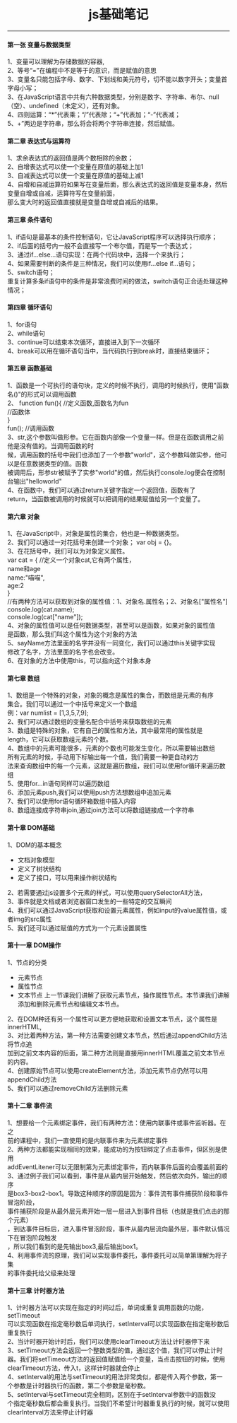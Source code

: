 # <center>js基础笔记
<hr>

#### 第一张  变量与数据类型<br>
1、变量可以理解为存储数据的容器,<br>
2、等号“=”在编程中不是等于的意识，而是赋值的意思<br>
3、变量名只能包括字母、数字、下划线和美元符号，切不能以数字开头；变量首字母小写；<br>
3、在JavaScript语言中共有六种数据类型，分别是数字、字符串、布尔、null（空）、undefined（未定义），还有对象。<br>
4、四则运算：“*”代表乘；“/”代表除；“+”代表加；“-”代表减；<br>
5、+”两边是字符串，那么将会将两个字符串连接，然后赋值。<br>
#### 第二章  表达式与运算符<br>

1、求余表达式的返回值是两个数相除的余数；<br>
2、自增表达式可以使一个变量在原值的基础上加1<br>
3、自减表达式可以使一个变量在原值的基础上减1<br>
4、自增和自减运算符如果写在变量后面，那么表达式的返回值是变量本身，然后变量自增或自减，运算符写在变量前面，<br>那么变大时的返回值直接就是变量自增或自减后的结果。<br>
#### 第三章  条件语句
1、if语句是最基本的条件控制语句，它让JavaScript程序可以选择执行顺序；<br>
2、if后面的括号内一般不会直接写一个布尔值，而是写一个表达式；<br>
3、通过if...else...语句实现：在两个代码块中，选择一个来执行；<br>
4、如果需要判断的条件是三种情况，我们可以使用if...else if...语句；<br>
5、switch语句；<br>
重复计算多条if语句中的条件是非常浪费时间的做法，switch语句正合适处理这种<br>情况；
#### 第四章  循环语句<br>
1、for语句<br>
2、while语句<br>
3、continue可以结束本次循环，直接进入到下一次循环<br>
4、break可以用在循环语句当中，当代码执行到break时，直接结束循环；<br>

#### 第五章  函数基础<br>
1、函数是一个可执行的语句块，定义的时候不执行，调用的时候执行，使用"函数名()"的形式可以调用函数<br>
2、 function fun(){   //定义函数,函数名为fun<br>
      //函数体<br>
    }<br>
    fun();            //调用函数<br>
3、str,这个参数叫做形参。它在函数内部像一个变量一样。但是在函数调用之前他是没有值的。当调用函数的时<br>候，调用函数的括号中我们也添加了一个参数"world"，这个参数叫做实参，他可以是任意数据类型的值。函数<br>被调用后，形参str被赋予了实参"world"的值，然后执行console.log便会在控制台输出"helloworld"<br>
4、在函数中，我们可以通过return关键字指定一个返回值，函数有了<br>return，当函数被调用的时候就可以把调用的结果赋值给另一个变量了。<br>

#### 第六章  对象<br>
1、在JavaScript中，对象是属性的集合，他也是一种数据类型。<br>
2、我们可以通过一对花括号来创建一个对象；
var obj = {}。<br>
3、在花括号中，我们可以为对象定义属性。<br>
var cat = {               //定义一个对象cat,它有两个属性，  <br>    name和age<br>
    name:"喵喵",<br>
    age:2<br>
}<br>
//有两种方法可以获取到对象的属性值：1、对象名.属性名；2、对象名["属性名"]<br>
console.log(cat.name);    <br>
console.log(cat["name"]);<br>
4、对象的属性值可以是任何数据类型，甚至可以是函数，如果对象的属性值<br>是函数，那么我们叫这个属性为这个对象的方法<br>
5、sayName方法里面的名字并没有一同变化，我们可以通过this关键字实现<br>修改了名字，方法里面的名字也会改变。<br>
6、在对象的方法中使用this，可以指向这个对象本身<br>

#### 第七章  数组<br>
1、数组是一个特殊的对象，对象的概念是属性的集合，而数组是元素的有序<br>集合。我们可以通过一个中括号来定义一个数组<br>
例：var numlist = [1,3,5,7,9];<br>
2、我们可以通过数组的变量名配合中括号来获取数组的元素<br>
3、数组是特殊的对象，它有自己的属性和方法，其中最常用的属性就是<br>length，它可以获取数组元素的个数。<br>
4、数组中的元素可能很多，元素的个数也可能发生变化，所以需要输出数组<br>所有元素的时候，手动用下标输出每一个值，我们需要一种更自动的方<br>法来查询数组中的每一个元素，这就是遍历数组，我们可以使用for循环来遍历数组<br>
5、使用for...in语句同样可以遍历数组<br>
6、添加元素push,我们可以使用push方法想数组中追加元素<br>
7、我们可以使用for语句循环箱数组中插入内容<br>
8、数组连接成字符串join,通过join方法可以将数组链接成一个字符串<br>

#### 第十章  DOM基础<br>
1、DOM的基本概念<br>
<ul>
<li>文档对象模型</li>
<li>定义了树状结构</li>
<li>定义了接口，可以用来操作树状结构</li>
</ul>
2、若需要通过js设置多个元素的样式，可以使用querySelectorAll方法，<br>
3、事件就是文档或者浏览器窗口发生的一些特定的交互瞬间<br>
4、我们可以通过JavaScript获取和设置元素属性，例如input的value属性值，或者img的src属性<br>
5、我们还可以通过赋值的方式为一个元素设置属性<br>

#### 第十一章  DOM操作<br>
1、节点的分类<br>
<ul>
<li>元素节点</li>
<li>属性节点</li>
<li>文本节点 上一节课我们讲解了获取元素节点，操作属性节点。本节课我们讲解<br>添加和删除元素节点和编辑文本节点。</li>
</ul>
2、在DOM种还有另一个属性可以更方便地获取和设置文本节点，这个属性是innerHTML,<br>
3、对比着两种方法，第一种方法需要创建文本节点，然后通过appendChild方法将节点追<br>加到之前文本内容的后面，第二种方法则是直接用innerHTML覆盖之前文本节点的内容。<br>
4、创建原始节点可以使用createElement方法，添加元素节点仍然可以用appendChild方法<br>
5、我们可以通过removeChild方法删除元素<br>

#### 第十二章  事件流<br>
1、想要给一个元素绑定事件，我们有两种方法：使用内联事件或事件监听器。在之<br>前的课程中，我们一直使用的是内联事件来为元素绑定事件<br>
2、两种方法都能实现相同的效果，能成功的为按钮绑定了点击事件，但区别是使用<br>addEventLitener可以无限制第为元素绑定事件，而内联事件后面的会覆盖前面的<br>
3、通过例子我们可以看到，事件是从最内层开始触发，然后依次向外，输出的顺序<br>是box3-box2-box1。导致这种顺序的原因是因为：事件流有事件捕获阶段和事件冒泡阶段，<br>事件捕获阶段是从最外层元素开始一层一层进入到事件目标（也就是我们点击的那个元素）<br>，到达事件目标后，进入事件冒泡阶段，事件从最内层流向最外层，事件默认情况下在冒泡阶段触发<br>，所以我们看到的是先输出box3,最后输出box1。<br>
4、利用事件流的原理，我们可以实现事件委托，事件委托可以简单第理解为将子集<br>的事件委托给父级来处理<br>

#### 第十三章  计时器方法
1、计时器方法可以实现在指定的时间过后，单词或重复调用函数的功能，setTimeout<br>可以实现函数在指定毫秒数后单词执行，setInterval可以实现函数在指定毫秒数后重复执行<br>
2、当计时器开始计时后，我们可以使用clearTimeout方法让计时器停下来<br>
3、setTimeout方法会返回一个整数类型的值，通过这个值，我们可以停止计时<br>器。我们将setTimeout方法的返回值赋值给一个变量，当点击按钮的时候，使用<br>clearTimeout方法，传入t，这样计时器就会停止<br>
4、setInterval的用法与setTimeout的用法非常类似，都是传入两个参数，第一<br>个参数是计时器执行的函数，第二个参数是毫秒数。<br>
5、setInterval与setTimeout完全相同，区别在于setInterval参数中的函数没<br>个指定毫秒数后都会重复执行。当我们不希望计时器重复执行的时候，就可以使用<br>clearInterval方法来停止计时器<br>